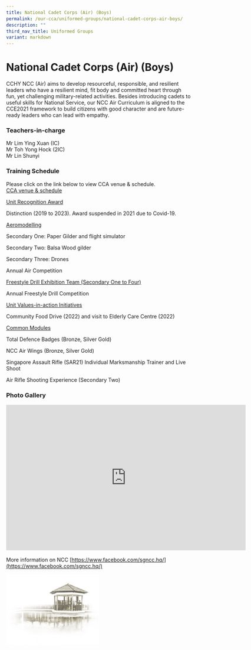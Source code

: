 ```yaml
---
title: National Cadet Corps (Air) (Boys)
permalink: /our-cca/uniformed-groups/national-cadet-corps-air-boys/
description: ""
third_nav_title: Uniformed Groups
variant: markdown
---
```

# **National Cadet Corps (Air) (Boys)**

CCHY NCC (Air) aims to develop resourceful, responsible, and resilient leaders who have a resilient mind, fit body and committed heart through fun, yet challenging military-related activities. Besides introducing cadets to useful skills for National Service, our NCC Air Curriculum is aligned to the CCE2021 framework to build citizens with good character and are future-ready leaders who can lead with empathy.


### Teachers-in-charge

Mr Lim Ying Xuan (IC)   
Mr Toh Yong Hock (2IC)  
Mr Lin Shunyi<br>

### Training Schedule

Please click on the link below to view CCA venue &amp; schedule.&nbsp;  
[CCA venue &amp; schedule](/our-cca/cca/cca-venue-schedule/)

<u>Unit Recognition Award</u>

Distinction (2019 to 2023). Award suspended in 2021 due to Covid-19.
 
<u>Aeromodelling</u>

Secondary One: Paper Gilder and flight simulator

Secondary Two: Balsa Wood gilder

Secondary Three: Drones

Annual Air Competition  
 

<u>Freestyle Drill Exhibition Team (Secondary One to Four)</u>

Annual Freestyle Drill Competition
 

<u>Unit Values-in-action Initiatives</u>

Community Food Drive (2022) and visit to Elderly Care Centre (2022)
  

<u>Common Modules</u>

Total Defence Badges (Bronze, Silver Gold)

NCC Air Wings (Bronze, Silver Gold)

Singapore Assault Rifle (SAR21) Individual Marksmanship Trainer and Live Shoot

Air Rifle Shooting Experience (Secondary Two)

### Photo Gallery
<iframe allowfullscreen="true" height="394" width="650" frameborder="0" src="https://docs.google.com/presentation/d/e/2PACX-1vRx5FD0xl5FKzci1oHvNMS6PNRIeNp2RAFR8xExBwBP33V7PjnADpxCc5wHbU3AR4jnRp_0JRyRwom-/embed?start=true&amp;loop=true&amp;delayms=5000"></iframe>

More information on NCC
[https://www.facebook.com/sgncc.hq/](https://www.facebook.com/sgncc.hq/)


<img src="/images/pavilion.png" style="width:50%">